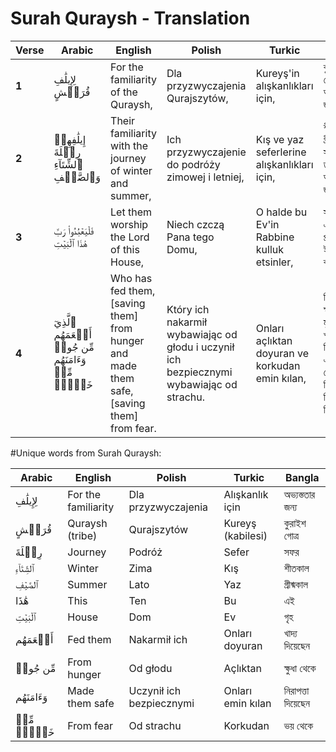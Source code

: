 # Surah Quraysh - Translation

| **Verse** | **Arabic**                              | **English**                                  | **Polish**                              | **Turkic**                              | **Bangla**                               |
|-----------|-----------------------------------------|----------------------------------------------|------------------------------------------|------------------------------------------|------------------------------------------|
| **1**     | لِإِيلَٰفِ قُرَيۡشٍ                     | For the familiarity of the Quraysh,          | Dla przyzwyczajenia Qurajszytów,         | Kureyş'in alışkanlıkları için,           | কুরাইশ গোত্রের অভ্যস্ততার জন্য,          |
| **2**     | إِيلَٰفِهِمۡ رِحۡلَةَ ٱلشِّتَآءِ وَٱلصَّيۡفِ | Their familiarity with the journey of winter and summer, | Ich przyzwyczajenie do podróży zimowej i letniej, | Kış ve yaz seferlerine alışkanlıkları için, | শীতকাল ও গ্রীষ্মকালের সফরে তাদের অভ্যস্ততার জন্য, |
| **3**     | فَلۡيَعۡبُدُواْ رَبَّ هَٰذَا ٱلۡبَيۡتِ   | Let them worship the Lord of this House,     | Niech czczą Pana tego Domu,              | O halde bu Ev'in Rabbine kulluk etsinler,| সুতরাং তারা এই গৃহের প্রতিপালকের ইবাদত করুক, |
| **4**     | ٱلَّذِيٓ أَطۡعَمَهُم مِّن جُوعٖ وَءَامَنَهُم مِّنۡ خَوۡفِۭ | Who has fed them, [saving them] from hunger and made them safe, [saving them] from fear. | Który ich nakarmił wybawiając od głodu i uczynił ich bezpiecznymi wybawiając od strachu. | Onları açlıktan doyuran ve korkudan emin kılan, | যিনি তাদের ক্ষুধা থেকে মুক্তি দিয়ে খাদ্য দিয়েছেন এবং ভয় থেকে মুক্তি দিয়ে নিরাপত্তা দিয়েছেন। |

#Unique words from Surah Quraysh:

| **Arabic**         | **English**             | **Polish**                | **Turkic**             | **Bangla**               |
|---------------------|-------------------------|---------------------------|-------------------------|--------------------------|
| لِإِيلَٰفِ         | For the familiarity     | Dla przyzwyczajenia       | Alışkanlık için         | অভ্যস্ততার জন্য          |
| قُرَيۡشٍ           | Quraysh (tribe)         | Qurajszytów               | Kureyş (kabilesi)       | কুরাইশ গোত্র             |
| رِحۡلَةَ           | Journey                 | Podróż                    | Sefer                   | সফর                      |
| ٱلشِّتَآءِ        | Winter                 | Zima                      | Kış                     | শীতকাল                   |
| ٱلصَّيۡفِ          | Summer                 | Lato                      | Yaz                     | গ্রীষ্মকাল                |
| هَٰذَا             | This                   | Ten                       | Bu                      | এই                       |
| ٱلۡبَيۡتِ          | House                  | Dom                       | Ev                      | গৃহ                      |
| أَطۡعَمَهُم       | Fed them               | Nakarmił ich              | Onları doyuran          | খাদ্য দিয়েছেন           |
| مِّن جُوعٖ         | From hunger            | Od głodu                  | Açlıktan                | ক্ষুধা থেকে              |
| وَءَامَنَهُم      | Made them safe         | Uczynił ich bezpiecznymi  | Onları emin kılan       | নিরাপত্তা দিয়েছেন       |
| مِّنۡ خَوۡفِۭ      | From fear              | Od strachu                | Korkudan                | ভয় থেকে                 |

